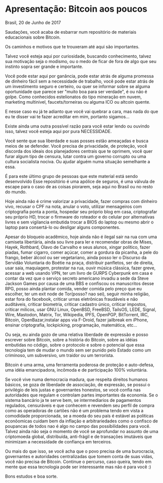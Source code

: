 # Apresentação: Bitcoin aos poucos

Brasil, 20 de Junho de 2017

Saudações, você acaba de esbarrar num repositório de materiais educacionais
sobre Bitcoin.

Os caminhos e motivos que te trouxeram até aqui são importantes.

Talvez você esteja aqui por curiosidade, buscando conhecimento, talvez sua
motivação seja o modismo, ou o medo de ficar de fora de algo que seu instinto
sopra ser grande e importante.

Você pode estar aqui por ganância, pode estar atrás de alguma promessa de
dinheiro fácil sem a necessidade de trabalho, você pode estar atrás de um
investimento seguro e certeiro, ou quer se informar sobre se alguma oportunidade
que parece ser "muito boa para ser verdade", é ou não é golpe. Como conhecidos
estelionatos do tipo mineração em nuvem, marketing multinivel, faucets/torneiras
ou alguma ICO ou altcoin quente.

E nesse caso eu já te adianto que você vai quebrar a cara, mas nada do que eu te
disser vai te fazer acreditar em mim, portanto sigamos...

Existe ainda uma outra possível razão para você estar lendo ou ouvindo isso,
talvez você esteja aqui por pura NECESSIDADE.

Você sente que sua liberdade e suas posses estão ameaçadas e busca meios de se
defender. Você precisa de privacidade, de proteção, você discorda dos ideais dos
planejadores centrais que te oprimem, você quer furar algum tipo de censura,
lutar contra um governo corrupto ou uma cultura socialista nociva. Ou ajudar
alguém numa situação semelhante a essa.

É para este último grupo de pessoas que este material está sendo desenvolvido
Esse repositório é uma apólice de seguros, é uma válvula de escape para o caso
de as coisas piorarem, seja aqui no Brasil ou no resto do mundo.

Hoje ainda não é crime valorizar a privacidade, fazer compras com dinheiro vivo,
recusar o CPF na nota, anular o voto, utilizar mensageiros com criptografia
ponta a ponta, hospedar seu próprio blog em casa, criptografar seu próprio HD,
trocar o firmware do roteador e do celular por alternativas livres e sem
vigilancia embutida trocar a BIOS do laptop ou mesmo abrir o laptop para
consertá-lo ou desligar alguns componentes.

Apesar do bloqueio acadêmico, hoje ainda não é ilegal sair na rua com uma
camiseta libertária, ainda sou livre para ler e recomendar obras de Mises,
Hayek, Rothbard, Olavo de Carvalho e seus alunos, xingar político, fazer piadas,
fumar cigarro, comer açúcar, comer a gordura da picanha, a pele do frango, beber
álcool ou ser vegetariano, ainda posso ler o Discurso da Servidão Voluntaria do
Boétie na praça, distribuir panfletos, ser de direita, usar saia, maquiagem,
protestar na rua, ouvir música clássica, fazer greve, acessar a web usando VPN,
ter um livro de GURPS Cyberpunk em casa e contar da vez que o serviço secreto
americano invadiu a sede da Steve Jackson Games por causa de uma BBS e confiscou
os manuscritos desse RPG, posso ainda plantar comida, vender comida pelo preço
que eu escolher, ter um exit node de Tor(posso? nao sei), seguir minha religião,
estar fora do facebook, criticar urnas eletrônicas fraudáveis e não
auditáveis, criticar biometria, criticar cadastro único, criticar impostos,
criticar milicos, usar GNU Linux, OpenBSD, FreeBSD, TailsOS, LEDE, Signal, Wire,
Mastodon, Matrix, Tor, Wikipedia, IPFS, OpenPGP, BitTorrent, IRC, Bitcoin,
OpenBazar,instalar apps via F-Droid, fazer jailbreak em iPhone, ensinar
criptografia, lockpicking, programação, matemática, etc... 

Ou seja, eu ainda gozo de uma relativa liberdade de expressão e posso escrever
sobre Bitcoin, sobre a história do Bitcoin, sobre as idéias embutidas no código,
sobre o protocolo e sobre o potencial que essa tecnologia tem de mudar o mundo
sem ser punido pelo Estado como um criminoso, um subversivo, um traidor ou um
terrorista.

Bitcoin é uma arma, uma ferramenta poderosa de proteção e auto-defesa, uma idéia
emancipadora, incômoda e de participação 100% voluntária.

Se você vive numa democracia madura, que respeita direitos humanos básicos, se
goza de liberdade de associação, de expressão, se possui o privilégio de leis
justas e governantes honestos, se você confia nas autoridades que regulam e
controlam partes importantes da economia. Se o sistema bancário ja te serve bem,
se intermediarios de pagamentos regulados, censuráveis e que conhecem e revendem
seu perfil de compra como as operadoras de cartões não é um problema tendo em
vista a comodidade proporcionada, se a moeda do seu país é estável as politicas
econôomicas cuidam bem da inflação e arbitrariedades como o confisco de
poupancas de todos nao é algo no campo das possibilidades para você. Talvez
ainda não seja o momento de você se aprofundar no assunto de uma criptomoeda
global, distribuída, anti-frágil e de transações imutáveis que minimizam a
necessidade de confiança em terceiros.

Ou mais do que isso, se você acha que o povo precisa de uma burocracia,
governantes e autoridades centralizadas que tomem conta de suas vidas, você não
precisa de Bitcoin. Continue o percurso, caso queira, tendo em mente que essa
tecnologia pode ser interessante mas não é para você :)

Bons estudos e boa sorte.

